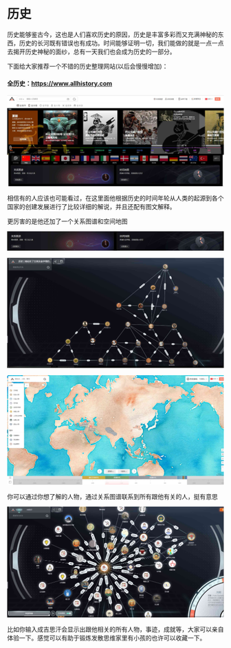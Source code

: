 # 历史

历史能够鉴古今，这也是人们喜欢历史的原因，历史是丰富多彩而又充满神秘的东西，历史的长河既有错误也有成功。时间能够证明一切，我们能做的就是一点一点去揭开历史神秘的面纱，总有一天我们也会成为历史的一部分。

下面给大家推荐一个不错的历史整理网站(以后会慢慢增加)：

#### 全历史：<https://www.allhistory.com>

![](../../img/history/1.jpg)

相信有的人应该也可能看过，在这里面他根据历史的时间年轮从人类的起源到各个国家的创建发展进行了比较详细的解说，并且还配有图文解释。

更厉害的是他还加了一个关系图谱和空间地图

![](../../img/history/2.jpg)

![](../../img/history/3.jpg)

![](../../img/history/4.jpg)

你可以通过你想了解的人物，通过关系图谱联系到所有跟他有关的人，挺有意思

![](../../img/history/5.jpg)

比如你输入成吉思汗会显示出跟他相关的所有人物，事迹，成就等，大家可以亲自体验一下。感觉可以有助于锻炼发散思维家里有小孩的也许可以收藏一下。
